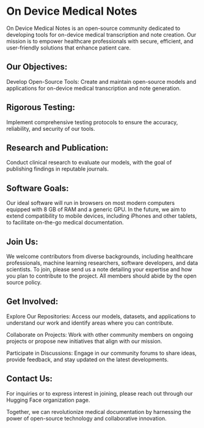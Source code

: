 # On Device Medical Notes
On Device Medical Notes is an open-source community dedicated to developing tools for on-device medical transcription and note creation. Our mission is to empower healthcare professionals with secure, efficient, and user-friendly solutions that enhance patient care.

## Our Objectives:

Develop Open-Source Tools: Create and maintain open-source models and applications for on-device medical transcription and note generation.


## Rigorous Testing: 

Implement comprehensive testing protocols to ensure the accuracy, reliability, and security of our tools.


## Research and Publication: 

Conduct clinical research to evaluate our models, with the goal of publishing findings in reputable journals.


## Software Goals:


Our ideal software will run in browsers on most modern computers equipped with 8 GB of RAM and a generic GPU. In the future, we aim to extend compatibility to mobile devices, including iPhones and other tablets, to facilitate on-the-go medical documentation.

## Join Us:

We welcome contributors from diverse backgrounds, including healthcare professionals, machine learning researchers, software developers, and data scientists. To join, please send us a note detailing your expertise and how you plan to contribute to the project. All members should abide by the open source policy.

## Get Involved:



Explore Our Repositories: Access our models, datasets, and applications to understand our work and identify areas where you can contribute.

Collaborate on Projects: Work with other community members on ongoing projects or propose new initiatives that align with our mission.


Participate in Discussions: Engage in our community forums to share ideas, provide feedback, and stay updated on the latest developments.


## Contact Us:

For inquiries or to express interest in joining, please reach out through our Hugging Face organization page.


Together, we can revolutionize medical documentation by harnessing the power of open-source technology and collaborative innovation.
